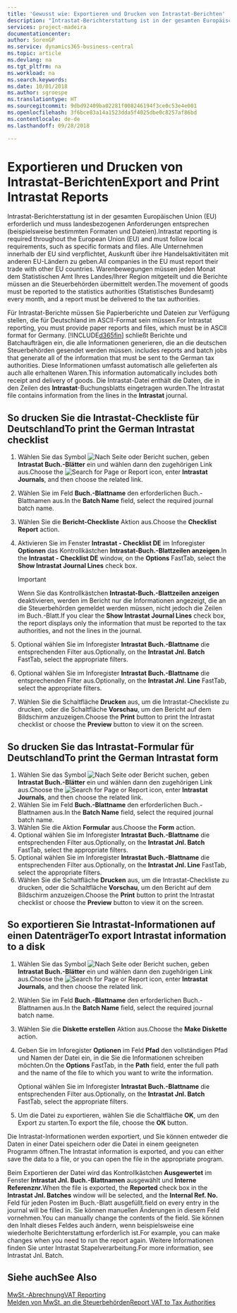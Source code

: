 ```yaml
---
title: 'Gewusst wie: Exportieren und Drucken von Intrastat-Berichten'
description: "Intrastat-Berichterstattung ist in der gesamten Europäischen Union (EU) erforderlich und muss landesbezogenen Anforderungen entsprechen (beispielsweise bestimmten Formaten und Dateien). Alle Unternehmen innerhalb der EU sind verpflichtet, Auskunft über ihre Handelsaktivitäten mit anderen EU-Ländern zu geben."
services: project-madeira
documentationcenter: 
author: SorenGP
ms.service: dynamics365-business-central
ms.topic: article
ms.devlang: na
ms.tgt_pltfrm: na
ms.workload: na
ms.search.keywords: 
ms.date: 10/01/2018
ms.author: sgroespe
ms.translationtype: HT
ms.sourcegitcommit: 9dbd92409ba02281f008246194f3ce0c53e4e001
ms.openlocfilehash: 3f6bce83a14a1523dda5f4025dbe0c8257af86bd
ms.contentlocale: de-de
ms.lasthandoff: 09/28/2018

---
```

# <a name="export-and-print-intrastat-reports"></a><span data-ttu-id="d20dc-104">Exportieren und Drucken von Intrastat-Berichten</span><span class="sxs-lookup"><span data-stu-id="d20dc-104">Export and Print Intrastat Reports</span></span>
<span data-ttu-id="d20dc-105">Intrastat-Berichterstattung ist in der gesamten Europäischen Union (EU) erforderlich und muss landesbezogenen Anforderungen entsprechen (beispielsweise bestimmten Formaten und Dateien).</span><span class="sxs-lookup"><span data-stu-id="d20dc-105">Intrastat reporting is required throughout the European Union (EU) and must follow local requirements, such as specific formats and files.</span></span> <span data-ttu-id="d20dc-106">Alle Unternehmen innerhalb der EU sind verpflichtet, Auskunft über ihre Handelsaktivitäten mit anderen EU-Ländern zu geben.</span><span class="sxs-lookup"><span data-stu-id="d20dc-106">All companies in the EU must report their trade with other EU countries.</span></span> <span data-ttu-id="d20dc-107">Warenbewegungen müssen jeden Monat dem Statistischen Amt Ihres Landes/Ihrer Region mitgeteilt und die Berichte müssen an die Steuerbehörden übermittelt werden.</span><span class="sxs-lookup"><span data-stu-id="d20dc-107">The movement of goods must be reported to the statistics authorities (Statistisches Bundesamt) every month, and a report must be delivered to the tax authorities.</span></span>  

 <span data-ttu-id="d20dc-108">Für Intrastat-Berichte müssen Sie Papierberichte und Dateien zur Verfügung stellen, die für Deutschland im ASCII-Format sein müssen.</span><span class="sxs-lookup"><span data-stu-id="d20dc-108">For Intrastat reporting, you must provide paper reports and files, which must be in ASCII format for Germany.</span></span> [!INCLUDE[d365fin](../../includes/d365fin_md.md)] <span data-ttu-id="d20dc-109">schließt Berichte und Batchaufträgen ein, die alle Informationen generieren, die an die deutschen Steuerbehörden gesendet werden müssen.</span><span class="sxs-lookup"><span data-stu-id="d20dc-109"> includes reports and batch jobs that generate all of the information that must be sent to the German tax authorities.</span></span> <span data-ttu-id="d20dc-110">Diese Informationen umfasst automatisch alle gelieferten als auch alle erhaltenen Waren.</span><span class="sxs-lookup"><span data-stu-id="d20dc-110">This information automatically includes both receipt and delivery of goods.</span></span> <span data-ttu-id="d20dc-111">Die Intrastat-Datei enthält die Daten, die in den Zeilen des **Intrastat**-Buchungsblatts eingetragen wurden.</span><span class="sxs-lookup"><span data-stu-id="d20dc-111">The Intrastat file contains information from the lines in the **Intrastat** journal.</span></span>  

## <a name="to-print-the-german-intrastat-checklist"></a><span data-ttu-id="d20dc-112">So drucken Sie die Intrastat-Checkliste für Deutschland</span><span class="sxs-lookup"><span data-stu-id="d20dc-112">To print the German Intrastat checklist</span></span>  

1.  <span data-ttu-id="d20dc-113">Wählen Sie das Symbol ![Nach Seite oder Bericht suchen](../../media/ui-search/search_small.png "Symbol Nach Seite oder Bericht suchen"), geben **Intrastat Buch.-Blätter** ein und wählen dann den zugehörigen Link aus.</span><span class="sxs-lookup"><span data-stu-id="d20dc-113">Choose the ![Search for Page or Report](../../media/ui-search/search_small.png "Search for Page or Report icon") icon, enter **Intrastat Journals**, and then choose the related link.</span></span>  
2.  <span data-ttu-id="d20dc-114">Wählen Sie im Feld **Buch.-Blattname** den erforderlichen Buch.-Blattnamen aus.</span><span class="sxs-lookup"><span data-stu-id="d20dc-114">In the **Batch Name** field, select the required journal batch name.</span></span>
3.  <span data-ttu-id="d20dc-115">Wählen Sie die **Bericht-Checkliste** Aktion aus.</span><span class="sxs-lookup"><span data-stu-id="d20dc-115">Choose the **Checklist Report** action.</span></span>  
4.  <span data-ttu-id="d20dc-116">Aktivieren Sie im Fenster **Intrastat - Checklist DE** im Inforegister **Optionen** das Kontrollkästchen **Intrastat-Buch.-Blattzeilen anzeigen**.</span><span class="sxs-lookup"><span data-stu-id="d20dc-116">In the **Intrastat - Checklist DE** window, on the **Options** FastTab, select the **Show Intrastat Journal Lines** check box.</span></span>  

    > [!IMPORTANT]  
    >  <span data-ttu-id="d20dc-117">Wenn Sie das Kontrollkästchen **Intrastat-Buch.-Blattzeilen anzeigen** deaktivieren, werden im Bericht nur die Informationen angezeigt, die an die Steuerbehörden gemeldet werden müssen, nicht jedoch die Zeilen im Buch.-Blatt.</span><span class="sxs-lookup"><span data-stu-id="d20dc-117">If you clear the **Show Intrastat Journal Lines** check box, the report displays only the information that must be reported to the tax authorities, and not the lines in the journal.</span></span>  

5.  <span data-ttu-id="d20dc-118">Optional wählen Sie im Inforegister **Intrastat Buch.-Blattname** die entsprechenden Filter aus.</span><span class="sxs-lookup"><span data-stu-id="d20dc-118">Optionally, on the **Intrastat Jnl. Batch** FastTab, select the appropriate filters.</span></span>  
6.  <span data-ttu-id="d20dc-119">Optional wählen Sie im Inforegister **Intrastat Buch.-Blattname** die entsprechenden Filter aus.</span><span class="sxs-lookup"><span data-stu-id="d20dc-119">Optionally, on the **Intrastat Jnl. Line** FastTab, select the appropriate filters.</span></span>  
7.  <span data-ttu-id="d20dc-120">Wählen Sie die Schaltfläche **Drucken** aus, um die Intrastat-Checkliste zu drucken, oder die Schaltfläche **Vorschau**, um den Bericht auf dem Bildschirm anzuzeigen.</span><span class="sxs-lookup"><span data-stu-id="d20dc-120">Choose the **Print** button to print the Intrastat checklist or choose the **Preview** button to view it on the screen.</span></span>  

## <a name="to-print-the-german-intrastat-form"></a><span data-ttu-id="d20dc-121">So drucken Sie das Intrastat-Formular für Deutschland</span><span class="sxs-lookup"><span data-stu-id="d20dc-121">To print the German Intrastat form</span></span>  

1.  <span data-ttu-id="d20dc-122">Wählen Sie das Symbol ![Nach Seite oder Bericht suchen](../../media/ui-search/search_small.png "Symbol Nach Seite oder Bericht suchen"), geben **Intrastat Buch.-Blätter** ein und wählen dann den zugehörigen Link aus.</span><span class="sxs-lookup"><span data-stu-id="d20dc-122">Choose the ![Search for Page or Report](../../media/ui-search/search_small.png "Search for Page or Report icon") icon, enter **Intrastat Journals**, and then choose the related link.</span></span>  
2.  <span data-ttu-id="d20dc-123">Wählen Sie im Feld **Buch.-Blattname** den erforderlichen Buch.-Blattnamen aus.</span><span class="sxs-lookup"><span data-stu-id="d20dc-123">In the **Batch Name** field, select the required journal batch name.</span></span>  
3.  <span data-ttu-id="d20dc-124">Wählen Sie die Aktion **Formular** aus.</span><span class="sxs-lookup"><span data-stu-id="d20dc-124">Choose the **Form** action.</span></span>  
4.  <span data-ttu-id="d20dc-125">Optional wählen Sie im Inforegister **Intrastat Buch.-Blattname** die entsprechenden Filter aus.</span><span class="sxs-lookup"><span data-stu-id="d20dc-125">Optionally, on the **Intrastat Jnl. Batch** FastTab, select the appropriate filters.</span></span>  
5.  <span data-ttu-id="d20dc-126">Optional wählen Sie im Inforegister **Intrastat Buch.-Blattname** die entsprechenden Filter aus.</span><span class="sxs-lookup"><span data-stu-id="d20dc-126">Optionally, on the **Intrastat Jnl. Line** FastTab, select the appropriate filters.</span></span>  
6.  <span data-ttu-id="d20dc-127">Wählen Sie die Schaltfläche **Drucken** aus, um die Intrastat-Checkliste zu drucken, oder die Schaltfläche **Vorschau**, um den Bericht auf dem Bildschirm anzuzeigen.</span><span class="sxs-lookup"><span data-stu-id="d20dc-127">Choose the **Print** button to print the Intrastat checklist or choose the **Preview** button to view it on the screen.</span></span>  

## <a name="to-export-intrastat-information-to-a-disk"></a><span data-ttu-id="d20dc-128">So exportieren Sie Intrastat-Informationen auf einen Datenträger</span><span class="sxs-lookup"><span data-stu-id="d20dc-128">To export Intrastat information to a disk</span></span>  

1.  <span data-ttu-id="d20dc-129">Wählen Sie das Symbol ![Nach Seite oder Bericht suchen](../../media/ui-search/search_small.png "Symbol Nach Seite oder Bericht suchen"), geben **Intrastat Buch.-Blätter** ein und wählen dann den zugehörigen Link aus.</span><span class="sxs-lookup"><span data-stu-id="d20dc-129">Choose the ![Search for Page or Report](../../media/ui-search/search_small.png "Search for Page or Report icon") icon, enter **Intrastat Journals**, and then choose the related link.</span></span>  
2.  <span data-ttu-id="d20dc-130">Wählen Sie im Feld **Buch.-Blattname** den erforderlichen Buch.-Blattnamen aus.</span><span class="sxs-lookup"><span data-stu-id="d20dc-130">In the **Batch Name** field, select the required journal batch name.</span></span>  
3.  <span data-ttu-id="d20dc-131">Wählen Sie die **Diskette erstellen** Aktion aus.</span><span class="sxs-lookup"><span data-stu-id="d20dc-131">Choose the **Make Diskette** action.</span></span>  
4.  <span data-ttu-id="d20dc-132">Geben Sie im Inforegister **Optionen** im Feld **Pfad** den vollständigen Pfad und Namen der Datei ein, in die Sie die Informationen schreiben möchten.</span><span class="sxs-lookup"><span data-stu-id="d20dc-132">On the **Options** FastTab, in the **Path** field, enter the full path and the name of the file to which you want to write the information.</span></span>  

    <span data-ttu-id="d20dc-133">Optional wählen Sie im Inforegister **Intrastat Buch.-Blattname** die entsprechenden Filter aus.</span><span class="sxs-lookup"><span data-stu-id="d20dc-133">Optionally, on the **Intrastat Jnl. Batch** FastTab, select the appropriate filters.</span></span>  

5.  <span data-ttu-id="d20dc-134">Um die Datei zu exportieren, wählen Sie die Schaltfläche **OK**, um den Export zu starten.</span><span class="sxs-lookup"><span data-stu-id="d20dc-134">To export the file, choose the **OK** button.</span></span>  

<span data-ttu-id="d20dc-135">Die Intrastat-Informationen werden exportiert, und Sie können entweder die Daten in einer Datei speichern oder die Datei in einem geeigneten Programm öffnen.</span><span class="sxs-lookup"><span data-stu-id="d20dc-135">The Intrastat information is exported, and you can either save the data to a file, or you can open the file in the appropriate program.</span></span>  

 <span data-ttu-id="d20dc-136">Beim Exportieren der Datei wird das Kontrollkästchen **Ausgewertet** im Fenster **Intrastat Jnl. Buch.-Blattnamen** ausgewählt und **Interne Referenznr.**</span><span class="sxs-lookup"><span data-stu-id="d20dc-136">When the file is exported, the **Reported** check box in the **Intrastat Jnl. Batches** window will be selected, and the **Internal Ref. No.**</span></span> <span data-ttu-id="d20dc-137">Feld für jeden Posten im Buch.-Blatt ausgefüllt.</span><span class="sxs-lookup"><span data-stu-id="d20dc-137">field on every entry in the journal will be filled in.</span></span> <span data-ttu-id="d20dc-138">Sie können manuellen Änderungen in diesem Feld vornehmen.</span><span class="sxs-lookup"><span data-stu-id="d20dc-138">You can manually change the contents of the field.</span></span> <span data-ttu-id="d20dc-139">Sie können den Inhalt dieses Feldes auch ändern, wenn beispielsweise eine wiederholte Berichterstattung erforderlich ist.</span><span class="sxs-lookup"><span data-stu-id="d20dc-139">For example, you can make changes when you need to run the report again.</span></span> <span data-ttu-id="d20dc-140">Weitere Informationen finden Sie unter  Intrastat Stapelverarbeitung.</span><span class="sxs-lookup"><span data-stu-id="d20dc-140">For more information, see Intrastat Jnl. Batch.</span></span>  

## <a name="see-also"></a><span data-ttu-id="d20dc-141">Siehe auch</span><span class="sxs-lookup"><span data-stu-id="d20dc-141">See Also</span></span>  
 [<span data-ttu-id="d20dc-142">MwSt.-Abrechnung</span><span class="sxs-lookup"><span data-stu-id="d20dc-142">VAT Reporting</span></span>](vat-reporting.md)  
 [<span data-ttu-id="d20dc-143">Melden von MwSt. an die Steuerbehörden</span><span class="sxs-lookup"><span data-stu-id="d20dc-143">Report VAT to Tax Authorities</span></span>](../../finance-how-report-vat.md)

